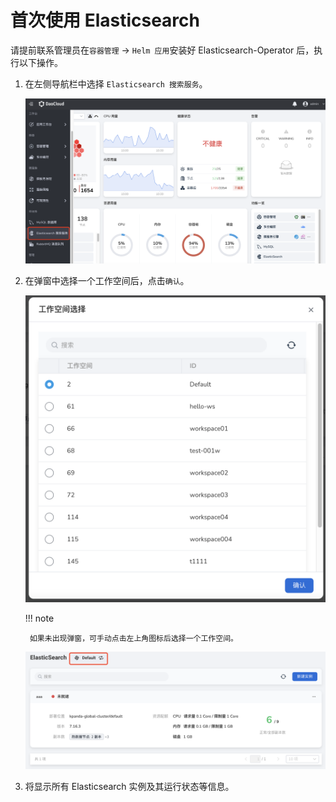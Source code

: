 # 首次使用 Elasticsearch

请提前联系管理员在`容器管理` -> `Helm 应用`安装好 Elasticsearch-Operator 后，执行以下操作。

1. 在左侧导航栏中选择 `Elasticsearch 搜索服务`。

    ![](../images/login01.png)

2. 在弹窗中选择一个工作空间后，点击`确认`。

    ![](../images/login02.png)

    !!! note
    
        如果未出现弹窗，可手动点击左上角图标后选择一个工作空间。

    ![](../images/login03.png)

3. 将显示所有 Elasticsearch 实例及其运行状态等信息。
